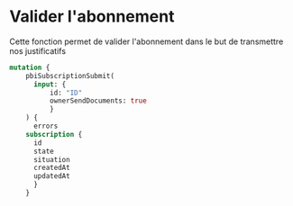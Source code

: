# Valider l'abonnement

Cette fonction permet de valider l'abonnement dans le but de transmettre nos justificatifs

```graphql
mutation {
    pbiSubscriptionSubmit(
      input: { 
          id: "ID" 
          ownerSendDocuments: true 
          }
    ) {
      errors
    subscription {
      id
      state
      situation
      createdAt
      updatedAt
      }
    }  
```
